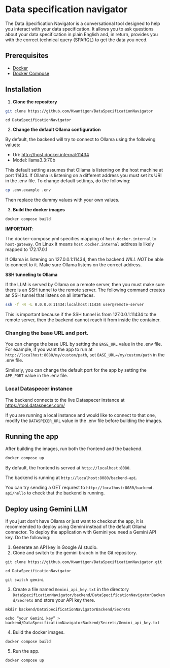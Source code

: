# Data specification navigator

The Data Specification Navigator is a conversational tool designed to help you interact with your data specification. It allows you to ask questions about your data specification in plain English and, in return, provides you with the correct technical query (SPARQL) to get the data you need.

## Prerequisites

- [Docker](https://www.docker.com/)
- [Docker Compose](https://docs.docker.com/compose/)

## Installation

1. **Clone the repository**

```bash
git clone https://github.com/Kwantigon/DataSpecificationNavigator
```
```
cd DataSpecificationNavigator
```

2. **Change the default Ollama configuration**

By default, the backend will try to connect to Ollama using the following values:
- Uri: http://host.docker.internal:11434
- Model: llama3.3:70b

This default setting assumes that Ollama is listening on the host machine at port 11434. If Ollama is listening on a different address you must set its URI in the .env file. To change default settings, do the following:

```bash
cp .env.example .env
```

Then replace the dummy values with your own values.

3. **Build the docker images**

```bash
docker compose build
```

**IMPORTANT**:

The docker-compose.yml specifies mapping of `host.docker.internal` to `host-gateway`. On Linux it means `host.docker.internal` address is likely mapped to 172.17.0.1

If Ollama is listening on 127.0.0.1:11434, then the backend *WILL NOT* be able to connect to it. Make sure Ollama listens on the correct address.

**SSH tunneling to Ollama**

If the LLM is served by Ollama on a remote server, then you must make sure there is an SSH tunnel to the remote server. The following command creates an SSH tunnel that listens on all interfaces.

```bash
ssh -f -N -L 0.0.0.0:11434:localhost:11434 user@remote-server
```

This is important because if the SSH tunnel is from 127.0.0.1:11434 to the remote server, then the backend cannot reach it from inside the container.

### Changing the base URL and port.

You can change the base URL by setting the `BASE_URL` value in the .env file. For example, if you want the app to run at `http://localhost:8080/my/custom/path`, set `BASE_URL=/my/custom/path` in the .env file.

Similarly, you can change the default port for the app by setting the `APP_PORT` value in the .env file.

### Local Dataspecer instance

The backend connects to the live Dataspecer instance at https://tool.dataspecer.com/

If you are running a local instance and would like to connect to that one, modify the `DATASPECER_URL` value in the .env file before building the images.

## Running the app

After building the images, run both the frontend and the backend.

```bash
docker compose up
```

By default, the frontend is served at `http://localhost:8080`.

The backend is running at `http://localhost:8080/backend-api`.

You can try sending a GET requrest to `http://localhost:8080/backend-api/hello` to check that the backend is running.

## Deploy using Gemini LLM

If you just don't have Ollama or just want to checkout the app, it is recommended to deploy using Gemini instead of the default Ollama connector. To deploy the application with Gemini you need a Gemini API key. Do the following:

1. Generate an API key in Google AI studio.
2. Clone and switch to the gemini branch in the Git repository.
```
git clone https://github.com/Kwantigon/DataSpecificationNavigator.git
```
```
cd DataSpecificationNavigator
```
```
git switch gemini
```
3. Create a file named `Gemini_api_key.txt` in the directory `DataSpecificationNavigator/backend/DataSpecificationNavigatorBackend/Secrets` and store your API key there.
```
mkdir backend/DataSpecificationNavigatorBackend/Secrets
```
```
echo “your Gemini key” > backend/DataSpecificationNavigatorBackend/Secrets/Gemini_api_key.txt
```
4. Build the docker images.
```
docker compose build
```
5. Run the app.
```
docker compose up
```
